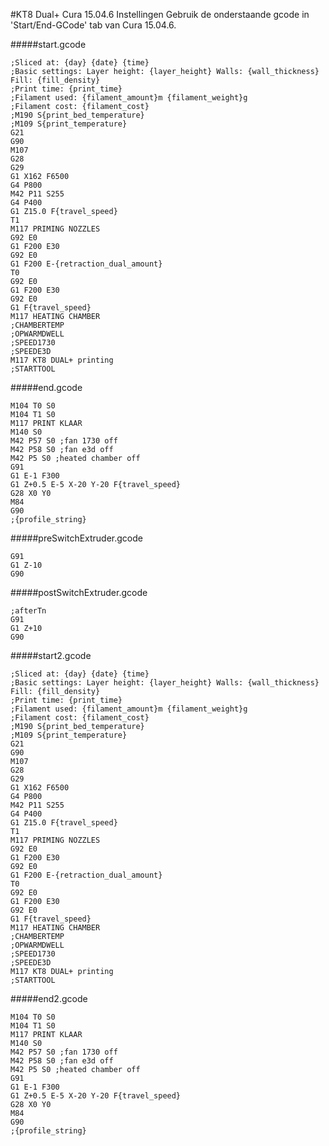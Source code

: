 #KT8 Dual+ Cura 15.04.6 Instellingen
Gebruik de onderstaande gcode in 'Start/End-GCode' tab van Cura 15.04.6.

#####start.gcode
```Assembly
;Sliced at: {day} {date} {time}
;Basic settings: Layer height: {layer_height} Walls: {wall_thickness} Fill: {fill_density}
;Print time: {print_time}
;Filament used: {filament_amount}m {filament_weight}g
;Filament cost: {filament_cost}
;M190 S{print_bed_temperature} 
;M109 S{print_temperature} 
G21
G90
M107
G28
G29
G1 X162 F6500
G4 P800
M42 P11 S255
G4 P400
G1 Z15.0 F{travel_speed}
T1
M117 PRIMING NOZZLES
G92 E0
G1 F200 E30
G92 E0
G1 F200 E-{retraction_dual_amount}
T0
G92 E0
G1 F200 E30
G92 E0
G1 F{travel_speed}
M117 HEATING CHAMBER
;CHAMBERTEMP
;OPWARMDWELL
;SPEED1730
;SPEEDE3D
M117 KT8 DUAL+ printing
;STARTTOOL
```

#####end.gcode
```Assembly
M104 T0 S0
M104 T1 S0
M117 PRINT KLAAR
M140 S0
M42 P57 S0 ;fan 1730 off
M42 P58 S0 ;fan e3d off
M42 P5 S0 ;heated chamber off
G91
G1 E-1 F300
G1 Z+0.5 E-5 X-20 Y-20 F{travel_speed}
G28 X0 Y0
M84
G90
;{profile_string}
```

#####preSwitchExtruder.gcode
```Assembly
G91
G1 Z-10
G90
```

#####postSwitchExtruder.gcode
```Assembly
;afterTn
G91
G1 Z+10
G90
```

#####start2.gcode
```Assembly
;Sliced at: {day} {date} {time}
;Basic settings: Layer height: {layer_height} Walls: {wall_thickness} Fill: {fill_density}
;Print time: {print_time}
;Filament used: {filament_amount}m {filament_weight}g
;Filament cost: {filament_cost}
;M190 S{print_bed_temperature} 
;M109 S{print_temperature} 
G21
G90
M107
G28
G29
G1 X162 F6500
G4 P800
M42 P11 S255
G4 P400
G1 Z15.0 F{travel_speed}
T1
M117 PRIMING NOZZLES
G92 E0
G1 F200 E30
G92 E0
G1 F200 E-{retraction_dual_amount}
T0
G92 E0
G1 F200 E30
G92 E0
G1 F{travel_speed}
M117 HEATING CHAMBER
;CHAMBERTEMP
;OPWARMDWELL
;SPEED1730
;SPEEDE3D
M117 KT8 DUAL+ printing
;STARTTOOL
```

#####end2.gcode
```Assembly
M104 T0 S0
M104 T1 S0
M117 PRINT KLAAR
M140 S0
M42 P57 S0 ;fan 1730 off
M42 P58 S0 ;fan e3d off
M42 P5 S0 ;heated chamber off
G91
G1 E-1 F300
G1 Z+0.5 E-5 X-20 Y-20 F{travel_speed}
G28 X0 Y0
M84
G90
;{profile_string}
```
